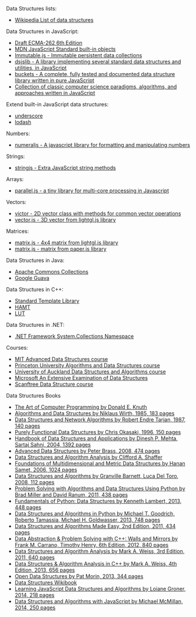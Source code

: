 Data Structures lists:
 * [Wikipedia List of data structures](http://en.wikipedia.org/wiki/List_of_data_structures)

Data Structures in JavaScript:
 * [Draft ECMA-262 6th Edition](http://people.mozilla.org/~jorendorff/es6-draft.html)
 * [MDN JavaScript Standard built-in objects](https://developer.mozilla.org/en-US/docs/Web/JavaScript/Reference/Global_Objects)
 * [Immutable.js - Immutable persistent data collections](https://github.com/facebook/immutable-js)
 * [dsjslib - A library implementing several standard data structures and utilities, in JavaScript](https://github.com/monmohan/dsjslib)
 * [buckets - A complete, fully tested and documented data structure library written in pure JavaScript](https://github.com/mauriciosantos/buckets)
 * [Collection of classic computer science paradigms, algorithms, and approaches written in JavaScript](https://github.com/nzakas/computer-science-in-javascript/)

Extend built-in JavaScript data structures:
 * [underscore](https://github.com/jashkenas/underscore/)
 * [lodash](https://github.com/lodash/lodash)

Numbers:
 * [numeraljs - A javascript library for formatting and manipulating numbers](https://github.com/adamwdraper/Numeral-js)

Strings:
 * [stringjs - Extra JavaScript string methods](https://github.com/jprichardson/string.js)

Arrays:
 * [parallel.js - a tiny library for multi-core processing in Javascript](https://github.com/adambom/parallel.js)

Vectors:
 * [victor - 2D vector class with methods for common vector operations](https://github.com/maxkueng/victor)
 * [vector.js - 3D vector from lightgl.js library](https://github.com/evanw/lightgl.js/blob/master/src/vector.js)

Matrices:
 * [matrix.js - 4x4 matrix from lightgl.js library](https://github.com/evanw/lightgl.js/blob/master/src/matrix.js)
 * [matrix.js - matrix from paper.js library](https://github.com/paperjs/paper.js/blob/master/src/basic/Matrix.js)

Data Structures in Java:
 * [Apache Commons Collections](http://commons.apache.org/proper/commons-collections/)
 * [Google Guava](https://github.com/google/guava)

Data Structures in C++:
 * [Standard Template Library](http://www.cplusplus.com/reference/stl/)
 * [HAMT](https://github.com/chaelim/HAMT)
 * [LUT](http://www.mochima.com/articles/LUT/LUT.html)

Data Structures in .NET:
 * [.NET Framework System.Collections Namespace](http://msdn.microsoft.com/en-us/library/system.collections.aspx)

Courses:
 * [MIT Advanced Data Structures course](http://ocw.mit.edu/courses/electrical-engineering-and-computer-science/6-851-advanced-data-structures-spring-2012/)
 * [Princeton University Algorithms and Data Structures course](https://www.cs.princeton.edu/~rs/AlgsDS07/)
 * [University of Auckland Data Structures and Algorithms course](https://www.cs.auckland.ac.nz/software/AlgAnim/ds_ToC.html)
 * [Microsoft An Extensive Examination of Data Structures](http://msdn.microsoft.com/en-us/library/aa287104.aspx)
 * [Scanftree Data Structure course](http://scanftree.com/Data_Structure/)


Data Structures Books
 * [The Art of Computer Programming by Donald E. Knuth](http://www-cs-faculty.stanford.edu/~uno/taocp.html)
 * [Algorithms and Data Structures by Niklaus Wirth, 1985, 183 pages](http://www.ethoberon.ethz.ch/WirthPubl/AD.pdf)
 * [Data Structures and Network Algorithms by Robert Endre Tarjan, 1987, 140 pages](http://www.amazon.com/Structures-Algorithms-CBMS-NSF-Conference-Mathematics/dp/0898711878)
 * [Purely Functional Data Structures by Chris Okasaki, 1996, 150 pages](http://www.cs.cmu.edu/~rwh/theses/okasaki.pdf)
 * [Handbook of Data Structures and Applications by Dinesh P. Mehta, Sartaj Sahni, 2004, 1392 pages](http://www.amazon.com/Handbook-Structures-Applications-Computer-Information/dp/1584884355/)
 * [Advanced Data Structures by Peter Brass, 2008, 474 pages](http://www.amazon.com/Advanced-Data-Structures-Peter-Brass/dp/0521880378/)
 * [Data Structures and Algorithm Analysis by Clifford A. Shaffer](http://people.cs.vt.edu/~shaffer/Book/)
 * [Foundations of Multidimensional and Metric Data Structures by Hanan Samet, 2006, 1024 pages](http://www.amazon.com/Foundations-Multidimensional-Structures-Kaufmann-Computer/dp/0123694469)
 * [Data Structures and Algorithms by Granville Barnett, Luca Del Toro, 2008, 112 pages](https://drive.google.com/file/d/0B48k2jhdQ5P2aVlmMFB1UUJLczA/edit)
 * [Problem Solving with Algorithms and Data Structures Using Python by Brad Miller and David Ranum, 2011, 438 pages](http://interactivepython.org/runestone/static/pythonds/index.html)
 * [Fundamentals of Python: Data Structures by Kenneth Lambert, 2013, 448 pages](http://www.amazon.com/Fundamentals-Python-Structures-Kenneth-Lambert/dp/1285752007)
 * [Data Structures and Algorithms in Python by Michael T. Goodrich, Roberto Tamassia, Michael H. Goldwasser, 2013, 748 pages](http://www.amazon.com/Structures-Algorithms-Python-Michael-Goodrich/dp/1118290275/)
 * [Data Structures and Algorithms Made Easy, 2nd Edition, 2011, 434 pages](http://www.amazon.com/Data-Structures-Algorithms-Made-Easy/dp/1468108867)
 * [Data Abstraction & Problem Solving with C++: Walls and Mirrors by Frank M. Carrano, Timothy Henry, 6th Edition, 2012, 840 pages](http://www.amazon.com/Data-Abstraction-Problem-Solving-Mirrors/dp/0132923726)
 * [Data Structures and Algorithm Analysis by Mark A. Weiss, 3rd Edition, 2011, 640 pages](http://www.amazon.com/Data-Structures-Algorithm-Analysis-Java/dp/0132576279)
 * [Data Structures & Algorithm Analysis in C++ by Mark A. Weiss, 4th Edition, 2013, 656 pages](http://www.amazon.com/Data-Structures-Algorithm-Analysis-C/dp/013284737X)
 * [Open Data Structures by Pat Morin, 2013, 344 pages](http://opendatastructures.org/)
 * [Data Structures Wikibook](http://en.wikibooks.org/wiki/Data_Structures)
 * [Learning JavaScript Data Structures and Algorithms by Loiane Groner, 2014, 218 pages](http://www.amazon.com/Learning-JavaScript-Data-Structures-Algorithms/dp/1783554878/)
 * [Data Structures and Algorithms with JavaScript by Michael McMillan, 2014, 250 pages](http://www.amazon.com/Structures-Algorithms-JavaScript-Michael-McMillan/dp/1449364934)